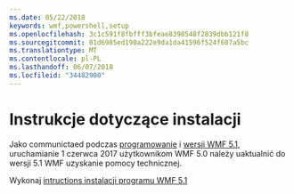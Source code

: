 ```yaml
---
ms.date: 05/22/2018
keywords: wmf,powershell,setup
ms.openlocfilehash: 3c1c591f8fbfff3bfeae8398548f2839dbb121f8
ms.sourcegitcommit: 01d6985ed190a222e9da1da41596f524f607a5bc
ms.translationtype: MT
ms.contentlocale: pl-PL
ms.lasthandoff: 06/07/2018
ms.locfileid: "34482900"
---
```

# <a name="installation-instructions"></a>Instrukcje dotyczące instalacji

Jako communictaed podczas [programowanie](https://blogs.msdn.microsoft.com/powershell/2016/04/06/windows-management-framework-5-0-updates-and-wmf-5-1/) i [wersji WMF 5.1](https://blogs.msdn.microsoft.com/powershell/2017/03/28/windows-management-framework-wmf-5-1-now-in-microsoft-update-catalog/), uruchamianie 1 czerwca 2017 użytkownikom WMF 5.0 należy uaktualnić do wersji 5.1 WMF uzyskanie pomocy technicznej.

Wykonaj [intructions instalacji programu WMF 5.1](..\5.1\install-configure.md) 
